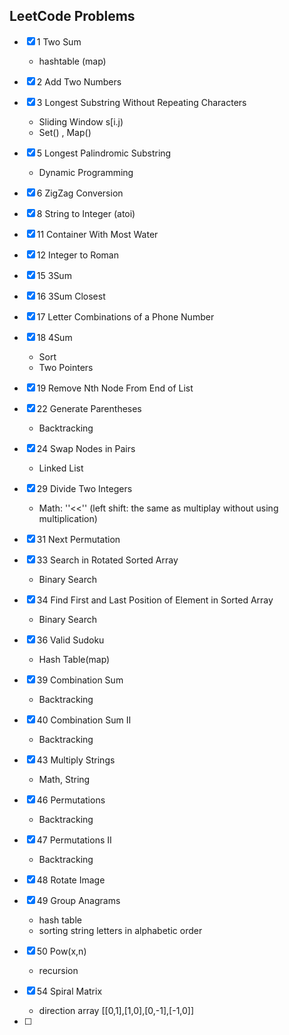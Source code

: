 ## LeetCode Problems

- [x] 1 Two Sum

  - hashtable (map)
  
- [x] 2 Add Two Numbers

- [x] 3 Longest Substring Without Repeating Characters
  - Sliding Window s[i.j)
  - Set() , Map()
  
- [x] 5 Longest Palindromic Substring
  
  - Dynamic Programming
  
- [x] 6 ZigZag Conversion

- [x] 8 String to Integer (atoi)

- [x] 11 Container With Most Water

- [x] 12 Integer to Roman

- [x] 15 3Sum

- [x] 16 3Sum Closest

- [x] 17 Letter Combinations of a Phone Number

- [x] 18 4Sum
  - Sort
  - Two Pointers
  
- [x] 19 Remove Nth Node From End of List

- [x] 22 Generate Parentheses
  
  - Backtracking
  
- [x] 24 Swap Nodes in Pairs
  
  - Linked List
  
- [x] 29 Divide Two Integers
  
  - Math: ''<<'' (left shift: the same as multiplay without using multiplication)
  
- [x] 31 Next Permutation
  
- [x] 33 Search in Rotated Sorted Array
  
  - Binary Search
  
- [x] 34 Find First and Last Position of Element in Sorted Array
  
  - Binary Search
  
- [x] 36 Valid Sudoku
  
  - Hash Table(map)
  
- [x] 39 Combination Sum
  
  - Backtracking
  
- [x] 40 Combination Sum II
  
  - Backtracking
  
- [x] 43 Multiply Strings
  
  - Math, String
  
- [x] 46 Permutations
  
  - Backtracking
  
- [x] 47 Permutations II
  
  - Backtracking
  
- [x] 48 Rotate Image
  
- [x] 49 Group Anagrams
  
  - hash table
  - sorting string letters in alphabetic order
  
- [x] 50 Pow(x,n)
  
  - recursion
  
- [x] 54 Spiral Matrix
  
  - direction array [[0,1],[1,0],[0,-1],[-1,0]]
  
- [ ] 
  
  
  
  